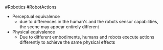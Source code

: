 #Robotics #RobotActions 
- Perceptual equivalence
	- due to differences in the human's and the robots sensor capabilities, the scene may appear entirely different
- Physical equivalence
	- Due to different embodiments, humans and robots execute actions differently to achieve the same physical effects